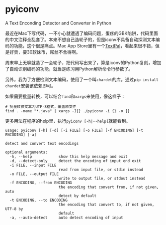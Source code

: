 pyiconv
=======

A Text Enconding Detector and Converter in Python

最近在Mac下写代码，一不小心就遭遇了编码问题，蛋疼的GBK陷阱，代码里面的中文注释全乱套了。本来不想自己造轮子的，但是iconv不具备自动探测文本编码的功能，这个很是痛点。Mac App Store里有一个[TextPal](https://itunes.apple.com/us/app/textpal/id677976033)，看起来很不错，但是好贵，要30软妹币，屌丝不舍得啊。

周末早上无聊就造了一会轮子，把代码写出来了，算是iconv的Python复刻，增加了自动识别编码的功能，就当是练习用Python解析命令行参数了。

另外，我为了方便检测文本编码，使用了一个叫`chardet`的库。通过`pip install chardet`安装该依赖即可。

如果需要批量转换，可以结合`find`和`xargs`来使用，像这样子：

```
# 批量转换文本为UTF-8格式，覆盖原文件
find . -name "*.java" | xargs -I{} ./pyiconv -i {} -o {}
```

更多用法在程序的help里，执行`pyiconv [-h|--help]`就能看到。

```
usage: pyiconv [-h] [-d] [-i FILE] [-o FILE] [-f ENCODING] [-t ENCODING] [-a]

detect and convert text encodings

optional arguments:
  -h, --help            show this help message and exit
  -d, --detect-only     detect the encoding of input end exit
  -i FILE, --input FILE
                        read from input file, or stdin instead
  -o FILE, --output FILE
                        write to output file, or stdout instead
  -f ENCODING, --from ENCODING
                        the encoding that convert from, if not given, auto
                        detect by default
  -t ENCODING, --to ENCODING
                        the encoding that convert to, if not given, UTF-8 by
                        default
  -a, --auto-detect     auto detect encoding of input
```